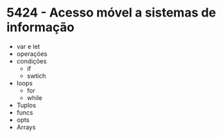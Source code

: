 # 5424 - Acesso móvel a sistemas de informação

* var e let
* operações
* condições
  * if
  * swtich
* loops
  * for
  * while
* Tuplos
* funcs
* opts
* Arrays
  
